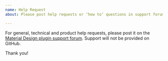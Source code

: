 ```yaml
---
name: Help Request
about: Please post help requests or ‘how to’ questions in support forum

---
```


For general, technical and product help requests, please post it on the [Material Design plugin support forum](https://wordpress.org/support/plugin/material-design/). Support will not be provided on GitHub.

Thank you!
